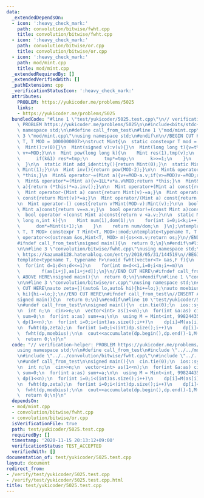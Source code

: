 ```yaml
---
data:
  _extendedDependsOn:
  - icon: ':heavy_check_mark:'
    path: convolution/bitwise/fwht.cpp
    title: convolution/bitwise/fwht.cpp
  - icon: ':heavy_check_mark:'
    path: convolution/bitwise/or.cpp
    title: convolution/bitwise/or.cpp
  - icon: ':heavy_check_mark:'
    path: mod/mint.cpp
    title: mod/mint.cpp
  _extendedRequiredBy: []
  _extendedVerifiedWith: []
  _pathExtension: cpp
  _verificationStatusIcon: ':heavy_check_mark:'
  attributes:
    PROBLEM: https://yukicoder.me/problems/5025
    links:
    - https://yukicoder.me/problems/5025
  bundledCode: "#line 1 \"test/yukicoder/5025.test.cpp\"\n// verification-helper:\
    \ PROBLEM https://yukicoder.me/problems/5025\n\n#include<bits/stdc++.h>\nusing\
    \ namespace std;\n\n#define call_from_test\n#line 1 \"mod/mint.cpp\"\n\n#line\
    \ 3 \"mod/mint.cpp\"\nusing namespace std;\n#endif\n\n//BEGIN CUT HERE\ntemplate<typename\
    \ T, T MOD = 1000000007>\nstruct Mint{\n  static constexpr T mod = MOD;\n  T v;\n\
    \  Mint():v(0){}\n  Mint(signed v):v(v){}\n  Mint(long long t){v=t%MOD;if(v<0)\
    \ v+=MOD;}\n\n  Mint pow(long long k){\n    Mint res(1),tmp(v);\n    while(k){\n\
    \      if(k&1) res*=tmp;\n      tmp*=tmp;\n      k>>=1;\n    }\n    return res;\n\
    \  }\n\n  static Mint add_identity(){return Mint(0);}\n  static Mint mul_identity(){return\
    \ Mint(1);}\n\n  Mint inv(){return pow(MOD-2);}\n\n  Mint& operator+=(Mint a){v+=a.v;if(v>=MOD)v-=MOD;return\
    \ *this;}\n  Mint& operator-=(Mint a){v+=MOD-a.v;if(v>=MOD)v-=MOD;return *this;}\n\
    \  Mint& operator*=(Mint a){v=1LL*v*a.v%MOD;return *this;}\n  Mint& operator/=(Mint\
    \ a){return (*this)*=a.inv();}\n\n  Mint operator+(Mint a) const{return Mint(v)+=a;}\n\
    \  Mint operator-(Mint a) const{return Mint(v)-=a;}\n  Mint operator*(Mint a)\
    \ const{return Mint(v)*=a;}\n  Mint operator/(Mint a) const{return Mint(v)/=a;}\n\
    \n  Mint operator-() const{return v?Mint(MOD-v):Mint(v);}\n\n  bool operator==(const\
    \ Mint a)const{return v==a.v;}\n  bool operator!=(const Mint a)const{return v!=a.v;}\n\
    \  bool operator <(const Mint a)const{return v <a.v;}\n\n  static Mint comb(long\
    \ long n,int k){\n    Mint num(1),dom(1);\n    for(int i=0;i<k;i++){\n      num*=Mint(n-i);\n\
    \      dom*=Mint(i+1);\n    }\n    return num/dom;\n  }\n};\ntemplate<typename\
    \ T, T MOD> constexpr T Mint<T, MOD>::mod;\ntemplate<typename T, T MOD>\nostream&\
    \ operator<<(ostream &os,Mint<T, MOD> m){os<<m.v;return os;}\n//END CUT HERE\n\
    #ifndef call_from_test\nsigned main(){\n  return 0;\n}\n#endif\n#line 1 \"convolution/bitwise/fwht.cpp\"\
    \n\n#line 3 \"convolution/bitwise/fwht.cpp\"\nusing namespace std;\n#endif\n//\
    \ https://kazuma8128.hatenablog.com/entry/2018/05/31/144519\n//BEGIN CUT HERE\n\
    template<typename T, typename F>\nvoid fwht(vector<T> &as,F f){\n  int n=as.size();\n\
    \  for(int d=1;d<n;d<<=1)\n    for(int m=d<<1,i=0;i<n;i+=m)\n      for(int j=0;j<d;j++)\n\
    \        f(as[i+j],as[i+j+d]);\n}\n//END CUT HERE\n#ifndef call_from_test\n//INSERT\
    \ ABOVE HERE\nsigned main(){\n  return 0;\n}\n#endif\n#line 1 \"convolution/bitwise/or.cpp\"\
    \n\n#line 3 \"convolution/bitwise/or.cpp\"\nusing namespace std;\n#endif\n//BEGIN\
    \ CUT HERE\nauto zeta=[](auto& lo,auto& hi){hi+=lo;};\nauto moebius=[](auto& lo,auto&\
    \ hi){hi-=lo;};\n//END CUT HERE\n#ifndef call_from_test\n//INSERT ABOVE HERE\n\
    signed main(){\n  return 0;\n}\n#endif\n#line 10 \"test/yukicoder/5025.test.cpp\"\
    \n#undef call_from_test\n\nsigned main(){\n  cin.tie(0);\n  ios::sync_with_stdio(0);\n\
    \n  int n;\n  cin>>n;\n  vector<int> as(1<<n);\n  for(int &a:as) cin>>a;\n  int\
    \ sum=0;\n  for(int a:as) sum+=a;\n\n  using M = Mint<int, 998244353>;\n  vector<M>\
    \ dp(1<<n);\n  for(int i=0;i<(int)as.size();i++)\n    dp[i]=M(as[i])/M(sum);\n\
    \n  fwht(dp,zeta);\n  for(int i=0;i<(int)dp.size();i++)\n    dp[i]=M(1)/(M(1)-dp[i]);\n\
    \  fwht(dp,moebius);\n\n  cout<<accumulate(dp.begin(),dp.end()-1,M(0))<<endl;\n\
    \  return 0;\n}\n"
  code: "// verification-helper: PROBLEM https://yukicoder.me/problems/5025\n\n#include<bits/stdc++.h>\n\
    using namespace std;\n\n#define call_from_test\n#include \"../../mod/mint.cpp\"\
    \n#include \"../../convolution/bitwise/fwht.cpp\"\n#include \"../../convolution/bitwise/or.cpp\"\
    \n#undef call_from_test\n\nsigned main(){\n  cin.tie(0);\n  ios::sync_with_stdio(0);\n\
    \n  int n;\n  cin>>n;\n  vector<int> as(1<<n);\n  for(int &a:as) cin>>a;\n  int\
    \ sum=0;\n  for(int a:as) sum+=a;\n\n  using M = Mint<int, 998244353>;\n  vector<M>\
    \ dp(1<<n);\n  for(int i=0;i<(int)as.size();i++)\n    dp[i]=M(as[i])/M(sum);\n\
    \n  fwht(dp,zeta);\n  for(int i=0;i<(int)dp.size();i++)\n    dp[i]=M(1)/(M(1)-dp[i]);\n\
    \  fwht(dp,moebius);\n\n  cout<<accumulate(dp.begin(),dp.end()-1,M(0))<<endl;\n\
    \  return 0;\n}\n"
  dependsOn:
  - mod/mint.cpp
  - convolution/bitwise/fwht.cpp
  - convolution/bitwise/or.cpp
  isVerificationFile: true
  path: test/yukicoder/5025.test.cpp
  requiredBy: []
  timestamp: '2020-11-15 20:13:12+09:00'
  verificationStatus: TEST_ACCEPTED
  verifiedWith: []
documentation_of: test/yukicoder/5025.test.cpp
layout: document
redirect_from:
- /verify/test/yukicoder/5025.test.cpp
- /verify/test/yukicoder/5025.test.cpp.html
title: test/yukicoder/5025.test.cpp
---
```

